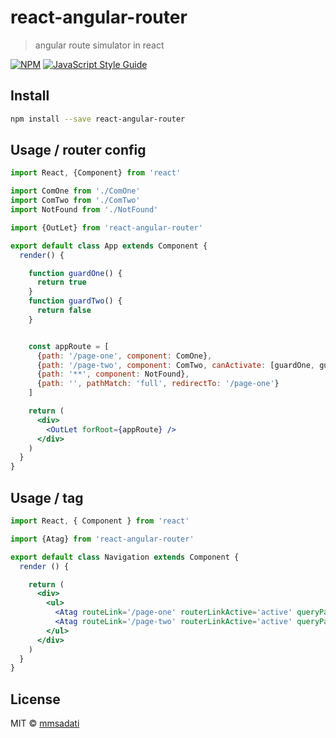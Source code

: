 # react-angular-router

> angular route simulator in react

[![NPM](https://img.shields.io/npm/v/react-angular-router.svg)](https://www.npmjs.com/package/react-angular-router) [![JavaScript Style Guide](https://img.shields.io/badge/code_style-standard-brightgreen.svg)](https://standardjs.com)

## Install

```bash
npm install --save react-angular-router
```

## Usage / router config

```jsx
import React, {Component} from 'react'

import ComOne from './ComOne'
import ComTwo from './ComTwo'
import NotFound from './NotFound'

import {OutLet} from 'react-angular-router'

export default class App extends Component {
  render() {

    function guardOne() {
      return true
    }
    function guardTwo() {
      return false
    }


    const appRoute = [
      {path: '/page-one', component: ComOne},
      {path: '/page-two', component: ComTwo, canActivate: [guardOne, guardTwo]},
      {path: '**', component: NotFound},
      {path: '', pathMatch: 'full', redirectTo: '/page-one'}
    ]

    return (
      <div>
        <OutLet forRoot={appRoute} />
      </div>
    )
  }
}

```

## Usage / <a> tag

```jsx
import React, { Component } from 'react'

import {Atag} from 'react-angular-router'

export default class Navigation extends Component {
  render () {

    return (
      <div>
        <ul>
          <Atag routeLink='/page-one' routerLinkActive='active' queryParams={{'id': 1, 'name': 'mahdi', 'family': 'sadati'}} ><li>com one</li></Atag>
          <Atag routeLink='/page-two' routerLinkActive='active' queryParams={{'id': 2}} ><li>com two</li></Atag>
        </ul>
      </div>
    )
  }
}

```

## License

MIT © [mmsadati](https://github.com/mmsadati)

